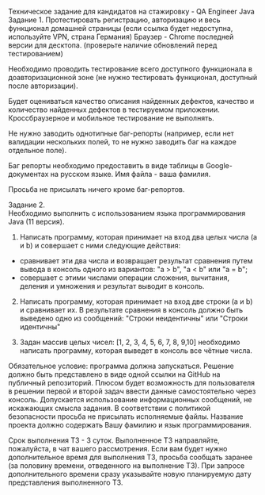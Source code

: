 
Техническое задание для кандидатов на стажировку - QA Engineer Java
Задание 1. 
Протестировать регистрацию, авторизацию и весь функционал домашней страницы
(если ссылка будет недоступна, используйте VPN, страна Германия)
Браузер - Chrome последней версии для десктопа.
(проверьте наличие обновлений перед тестированием)

Необходимо проводить тестирование всего доступного функционала в доавторизационной зоне (не нужно тестировать функционал, доступный после авторизации).

Будет оцениваться качество описания найденных дефектов, 
качество и количество найденных дефектов в тестируемом приложении.
Кроссбраузерное и мобильное тестирование не выполнять.

Не нужно заводить однотипные баг-репорты (например, если нет валидации нескольких полей, то не нужно заводить баг на каждое отдельное поле).
 
Баг репорты необходимо предоставить в виде таблицы в Google-документах на русском языке.
Имя файла - ваша фамилия. 

Просьба не присылать ничего кроме баг-репортов.

Задание 2.  
Необходимо выполнить с использованием языка программирования Java (11 версия).

1. Написать программу, которая принимает на вход два целых числа (a и b) и совершает с ними следующие действия:
- сравнивает эти два числа и возвращает результат сравнения путем вывода в консоль одного из вариантов: "a > b", "a < b" или "a = b";
- совершает с этими числами операции сложения, вычитания, деления и умножения и результат выводит в консоль.

2. Написать программу, которая принимает на вход две строки (a и b) и сравнивает их. В результате сравнения в консоль должно быть выведено одно из сообщений: "Строки неидентичны" или "Строки идентичны"



3. Задан массив целых чисел: [1, 2, 3, 4, 5, 6, 7, 8, 9,10]  необходимо написать программу, которая выведет в консоль все чётные числа. 

Обязательное условие: программа должна запускаться. Решение должно быть представлено в виде одной ссылки на GitHub на публичный репозиторий.
Плюсом будет возможность для пользователя в решении первой и второй задач ввести данные самостоятельно через консоль. Допускается использование информационных сообщений, не искажающих смысла задания. В соответствии с политикой безопасности просьба не присылать исполняемые файлы. Название проекта должно содержать Вашу фамилию и язык программирования.

Срок выполнения ТЗ - 3 суток. 
Выполненное ТЗ направляйте, пожалуйста, в чат вашего рассмотрения.
Если вам будет нужно дополнительное время для выполнения ТЗ, просьба сообщать заранее (за половину времени, отведенного на выполнение ТЗ). 
При запросе дополнительного времени сразу указывайте новую планируемую дату представления выполненного ТЗ.
